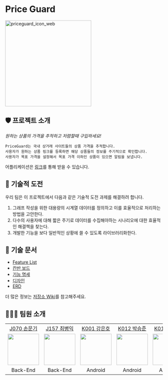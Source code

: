 # Price Guard
<img width="275" alt="priceguard_icon_web" src="https://github.com/boostcampwm2023/and09-PriceGuard/assets/37584805/b3fd42cf-f075-4cc7-a263-8195f28ab6ac">

## 🛡️ 프로젝트 소개

_원하는 상품의 가격을 추적하고 저렴할때 구입하세요!_

```
PriceGuard는 국내 상거래 사이트들의 상품 가격을 추적합니다.
사용자가 원하는 상품 링크를 등록하면 해당 상품들의 정보를 주기적으로 확인합니다.
사용자가 목표 가격을 설정해서 목표 가격 이하인 상품이 있으면 알림을 보냅니다.
```

어플리케이션은 [링크](https://appdistribution.firebase.google.com/pub/i/b299ae01bd67c829)를 통해 받을 수 있습니다.

## 🥅 기술적 도전

우리 팀은 이 프로젝트에서 다음과 같은 기술적 도전 과제를 해결하려 합니다.

1. 그래프 작성을 위한 대용량의 시계열 데이터를 정의하고 이를 효율적으로 처리하는 방법을 고안한다.
2. 다수의 사용자에 대해 짧은 주기로 데이터를 수집해야하는 시나리오에 대한 효율적인 해결책을 찾는다.
3. 개발한 기능을 보다 일반적인 상황에 쓸 수 있도록 라이브러리화한다.

## :memo: 기술 문서
- [Feature List](https://docs.google.com/spreadsheets/d/1e1Z9YpHPZxcBZN2XBPeoaz88hDby6WG5jmMz8xjqMrU/edit#gid=1955813262)
- [칸반 보드](https://github.com/orgs/boostcampwm2023/projects/47/views/2)
- [기능 명세](https://github.com/boostcampwm2023/and09-PriceGuard/wiki/%EC%9A%94%EA%B5%AC%EC%82%AC%ED%95%AD-%EB%AA%85%EC%84%B8%EC%84%9C)
- [디자인](https://www.figma.com/file/lym7gZiLmcpXEKMw7UpSSp/Android-new?type=design&node-id=54696%3A327&mode=design&t=udiVXXmXkEnqYArE-1)
- [ERD](https://github.com/boostcampwm2023/and09-PriceGuard/wiki/ERD)

더 많은 정보는 [저장소 Wiki](https://github.com/boostcampwm2023/and09-PriceGuard/wiki)를 참고해주세요.

## 👨‍👨‍👦 팀원 소개

<table>
  <tr>
    <td align="center"><a href="https://github.com/muungi">J070 손문기</a></td>
    <td align="center"><a href="https://github.com/sickbirdd">J157 최병익</a></td>
    <td align="center"><a href="https://github.com/EunhoKang">K001 강은호</a></td>
    <td align="center"><a href="https://github.com/ootr47">K012 박승준</a></td>
    <td align="center"><a href="https://github.com/Taewan-P">K017 박태완</a></td>
  </tr>
  <tr>
    <td align="center"><a href="https://github.com/muungi"><img src="https://github.com/muungi.png" width="100px;" alt=""/></a></td>
    <td align="center"><a href="https://github.com/sickbirdd"><img src="https://github.com/sickbirdd.png" width="100px;" alt=""/></a></td>
    <td align="center"><a href="https://github.com/EunhoKang"><img src="https://github.com/EunhoKang.png" width="100px;" alt=""/></a></td>
    <td align="center"><a href="https://github.com/ootr47"><img src="https://github.com/ootr47.png" width="100px;" alt=""/></a></td>
    <td align="center"><a href="https://github.com/Taewan-P"><img src="https://github.com/Taewan-P.png" width="100px;" alt=""/></a></td>
  </tr>
  <tr>
    <td align="center">Back-End</td>
    <td align="center">Back-End</td>
    <td align="center">Android</td>
    <td align="center">Android</td>
    <td align="center">Android</td>
  </tr>
</table>
<br/>